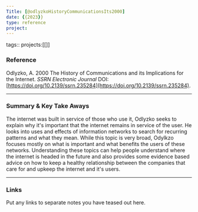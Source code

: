 ```yaml
---
Title: [@odlyzkoHistoryCommunicationsIts2000]
date: {{2023}}
type: reference
project:
---
```


tags::
projects:[[]]

### Reference 

Odlyzko, A. 2000 The History of Communications and its Implications for the Internet. _SSRN Electronic Journal_ DOI: [https://doi.org/10.2139/ssrn.235284](https://doi.org/10.2139/ssrn.235284).

---

### Summary & Key Take Aways

The internet was built in service of those who use it, Odlyzko seeks to explain why it's important that the internet remains in service of the user. He looks into uses and effects of information networks to search for recurring patterns and what they mean. While this topic is very broad, Odylkzo focuses mostly on what is important and what benefits the users of these networks. Understanding these topics can help people understand where the internet is headed in the future and also provides some evidence based advice on how to keep a healthy relationship between the companies that care for and upkeep the internet and it's users.

--- 

### Links
Put any links to separate notes you have teased out here.